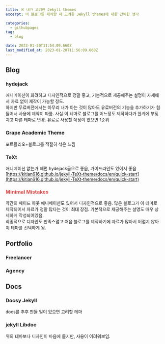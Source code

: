 ```yaml
---
title: ※ 내가 고려한 Jekyll themes
excerpt: 이 블로그를 제작할 때 고려한 Jekyll themes에 대한 간략한 생각

categories:
  - githubpages
tag:
  - blog

date: 2023-01-20T11:54:09.660Z
last_modified_at: 2023-01-20T11:56:09.660Z
---
```


## Blog
### hydejack
애니메이션이 화려하고 디자인적으로 정말 좋고, 기본적으로 제공해주는 설명이 자세해서 자료 없이 제작이 가능할 정도. <br>
하지만 무료버전에서는 아무리 내가 아는 것이 많아도 유료버전의 기능을 추가하기가 힘들어서 사용에 제약이 따름. 사실 이 테마로 블로그를 어느정도 제작하다가 한계에 부딪치고 다른 테마로 변경. 유료로 사용할 예정이 있으면 1순위
### Grape Academic Theme
포트폴리오+블로그를 적절히 섞은 느낌
### TeXt
애니메이션 없는거 빼면 hydejack급으로 좋음, 가이드라인도 있어서 좋음 <br>
[https://kitian616.github.io/jekyll-TeXt-theme/docs/en/quick-start](https://kitian616.github.io/jekyll-TeXt-theme/docs/en/quick-start)
<html>
<head>
  <style>
    h3.class {color:#e64a4a}
  </style>
<h3 class="class">Minimal Mistakes</h3>
</head>
</html>
약간의 페이드 아웃 애니메이션도 있어서 디자인적으로 좋음. 많은 블로그가 이 테마로 제작되어서 자료가 정말 많다는 것이 최대 장점. 기본적으로 제공해주는 설명도 매우 상세하게 작성되어있음.<br>
최종적으로 디자인도 만족스럽고 처음 블로그를 제작하기에 자료가 많아서 어렵지 않아 이 테마를 선택하게 됨.

## Portfolio
### Freelancer 

### Agency


## Docs
### Docsy Jekyll
docs를 추후 만들 일이 있으면 고려할 테마
### jekyll Libdoc
위의 테마보다 디자인이 마음에 들지만, 사용이 어려워보임.

